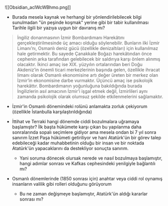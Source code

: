 ![[Obsidian_aclWcWBhmo.png]]
- Burada mesela kaynak ve herhangi bir yönlendirilebilecek bilgi sunulmadan "ün peşinde koşmak" yerine gibi bir tabir kullanılması Tarihle ilgili bir yazıya uygun bir davranış mı?

>İngiliz donanmasının İzmir Bombardımanı Harekâtını gerçekleştirilmesinde üç
amacı olduğu söylenebilir. Bunların ilki İzmir Limanı’nı, Osmanlı deniz gücü (özellikle
denizaltıları) için kullanılmaz hale getirmektir. Bu sayede Çanakkale Boğazı harekâtından
önce cephenin arka tarafından gelebilecek bir saldırıya karşı önlem alınmış olacaktır. İkinci
amaç ise XIX. yüzyılın ortalarından beri Doğu Akdeniz’in önemli ticari merkezlerinin başında
gelen, özellikle ihracat limanı olarak Osmanlı ekonomisine artı değer üreten bir merkez olan
İzmir’in ekonomisine darbe vurmaktır. Üçüncü amaç ise psikolojik harekâttır. Bombardımanın
yoğunluğuna bakıldığında burada İngilizlerin asıl amacının İzmir’i işgal etmek değil, İzmirlileri
aynı zamanda psikolojik olarak olumsuz şekilde etkilenmelerini sağlamaktır.

- İzmir'in Osmanlı dönemindeki rolünü anlamakta zorluk çekiyorum (özellikle İstanbulla karşılaştırıldığında)


- İttihat ve Terraki hangi dönemde ciddi bozulmalara uğramaya başlamıştır? İlk başta hükümete karşı çıkan bu yapılanma daha sonralarında sopalı seçimlere gidiyor ama mesela ondan bi 7 yıl sonra sanırım İzzet Paşa hükümeti getiriliyor ve hani Atatürk'ün bir görev talep edebileceği kadar muhabbetinin olduğu bir insan ve bir noktada Atatürk'ün yapacaklarını da destekliyor sonuçta sanırım.
	- Yani soruma dönecek olursak nerede ve nasıl bozulmaya başlamıştır, hangi adımlar sonrası ve Kafkas cephesindeki yenilgiyle bağlantılı mı?


- Osmanlı dönemlerinde (1850 sonrası için) anahtar veya ciddi rol oynamış insanların valilik gibi rolleri olduğunu görüyorum
	- Bu ne zaman değişmeye başlamıştır, Atatürk'ün aldığı kararlar sonrası mı?